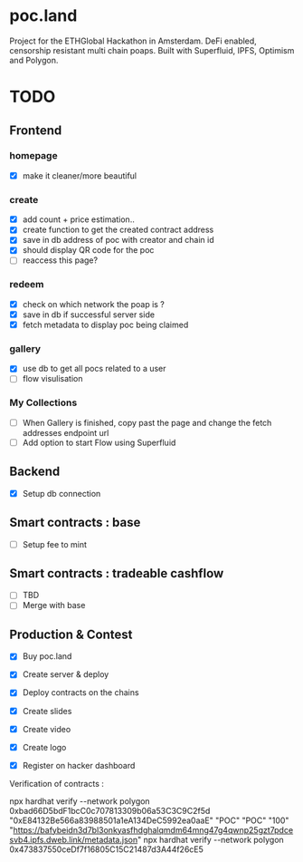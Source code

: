 # poc.land

Project for the ETHGlobal Hackathon in Amsterdam.
DeFi enabled, censorship resistant multi chain poaps. Built with Superfluid, IPFS, Optimism and Polygon.   

# TODO 

## Frontend
### homepage 
- [x] make it cleaner/more beautiful
### create
- [x] add count + price estimation..
- [x] create function to get the created contract address
- [x] save in db address of poc with creator and chain id
- [x] should display QR code for the poc
- [ ] reaccess this page?
### redeem 
- [x] check on which network the poap is ? 
- [x] save in db if successful server side
- [x] fetch metadata to display poc being claimed
### gallery
- [x] use db to get all pocs related to a user
- [ ] flow visulisation
### My Collections
- [ ] When Gallery is finished, copy past the page and change the fetch addresses endpoint url
- [ ] Add option to start Flow using Superfluid

## Backend
- [x] Setup db connection

## Smart contracts : base
- [ ] Setup fee to mint

## Smart contracts : tradeable cashflow
- [ ] TBD
- [ ] Merge with base

## Production & Contest
- [x] Buy poc.land
- [x] Create server & deploy
- [x] Deploy contracts on the chains
- [x] Create slides
- [x] Create video
- [x] Create logo
- [x] Register on hacker dashboard


Verification of contracts : 

npx hardhat verify --network polygon 0xbad66D5bdF1bcC0c707813309b06a53C3C9C2f5d "0xE84132Be566a83988501a1eA134DeC5992ea0aaE" "POC" "POC" "100" "https://bafybeidn3d7bl3onkyasfhdghalqmdm64mng47g4qwnp25gzt7pdcesvb4.ipfs.dweb.link/metadata.json"
npx hardhat verify --network polygon 0x473837550ceDf7f16805C15C21487d3A44f26cE5


